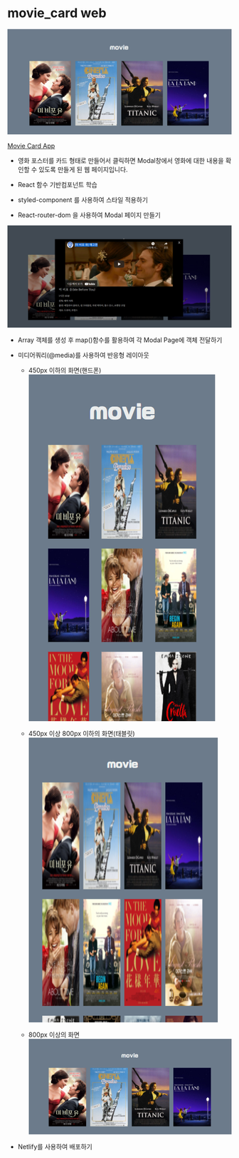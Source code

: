 # movie_card web

![MainScreen](./public/images/mainScreen.png)

[Movie Card App](https://movie-kang.netlify.app/)

- 영화 포스터를 카드 형태로 만들어서 클릭하면 Modal창에서 영화에 대한 내용을 확인할 수 있도록 만들게 된 웹 페이지입니다.  

- React 함수 기반컴포넌트 학습
- styled-component 를 사용하여 스타일 적용하기
- React-router-dom 을 사용하여 Modal 페이지 만들기

![Modal](./public/images/modalScreen.png)

- Array 객체를 생성 후 map()함수를 활용하여 각 Modal Page에 객체 전달하기
- 미디어쿼리(@media)를 사용하여 반응형 레이아웃

  + 450px 이하의 화면(핸드폰)
  ![phoneScreen](./public/images/phoneScreen.png)
  
  + 450px 이상 800px 이하의 화면(태블릿)
  ![tabletScreen](./public/images/tabletScreen.png)

  + 800px 이상의 화면
  ![mainScreen](./public/images/mainScreen.png)

- Netlify를 사용하여 배포하기